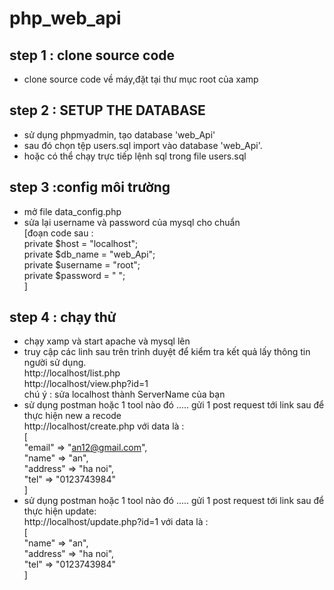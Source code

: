 # php_web_api
step 1 : clone source code </br>
-------
  - clone source code về máy,đặt tại thư mục root của xamp </br>

step 2 : SETUP THE DATABASE
-------
  - sử dụng phpmyadmin, tạo database 'web_Api' </br>
  - sau đó chọn tệp users.sql import vào database 'web_Api'.  </br>
  - hoặc có thể chạy trực tiếp lệnh sql trong file users.sql  </br>

step 3 :config môi trường
-------
  - mở file data_config.php </br>
  - sửa lại username và password của mysql cho chuẩn </br>
    [đoạn code sau : </br>
      private $host = "localhost"; </br>
      private $db_name = "web_Api"; </br>
      private $username = "root"; </br>
      private $password = " "; </br>
    ] </br>

step 4 : chạy thử 
-------
  - chạy xamp và start apache và mysql lên </br>
  - truy cập các linh sau trên trình duyệt để kiểm tra kết quả lấy thông tin người sử dụng.  </br>
    http://localhost/list.php </br>
    http://localhost/view.php?id=1 </br>
    chú ý : sửa localhost thành ServerName của bạn  </br>
  - sử dụng postman hoặc 1 tool nào đó ..... gửi 1 post request tới link sau để thực hiện new a recode </br>
    http://localhost/create.php với data là : </br>
      [ </br>
      "email" => "an12@gmail.com", </br>
      "name" => "an", </br>
      "address" => "ha noi", </br>
      "tel" => "0123743984" </br>
      ]
  - sử dụng postman hoặc 1 tool nào đó ..... gửi 1 post request tới link sau để thực hiện update: </br>
    http://localhost/update.php?id=1 với data là : </br>
      [ </br>
      "name" => "an", </br>
      "address" => "ha noi", </br>
      "tel" => "0123743984" </br>
      ]
